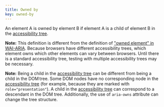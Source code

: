 ```yaml
---
title: Owned by
key: owned-by
---
```


An element A is owned by element B if element A is a child of element B in the [accessibility tree][].

**Note:** This definition is different from the definition of ["owned element" in WAI-ARIA](https://www.w3.org/TR/wai-aria-1.1/#dfn-owned-element). Because browsers have different accessibility trees, which element owns which other elements can vary between browsers. Until there is a standard accessibility tree, testing with multiple accessibility trees may be necessary.

**Note:** Being a child in the [accessibility tree][] can be different from being a child in the DOM tree. Some DOM nodes have no corresponding node in the [accessibility tree][] (for example, because they are marked with `role="presentation"`). A child in the [accessibility tree][] can correspond to a descendant in the DOM tree. Additionally, the use of `aria-owns` attribute can change the tree structure.

[accessibility tree]: https://www.w3.org/TR/act-rules-aspects/#input-aspects-accessibility 'Definition of accessibility tree'
